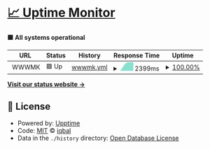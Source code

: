 # [📈 Uptime Monitor](https://monitor.aliqbal.net)

<!--live status-->
**🟩 All systems operational**

<!--start: status pages-->
<!-- This summary is generated by Upptime (https://github.com/upptime/upptime) -->
<!-- Do not edit this manually, your changes will be overwritten -->
<!-- prettier-ignore -->
| URL | Status | History | Response Time | Uptime |
| --- | ------ | ------- | ------------- | ------ |
| <img alt="" src="https://icons.duckduckgo.com/ip3/null.ico" height="13"> WWWMK | 🟩 Up | [wwwmk.yml](https://github.com/iqbalbinsb/monitor/commits/HEAD/history/wwwmk.yml) | <details><summary><img alt="Response time graph" src="./graphs/wwwmk/response-time-week.png" height="20"> 2399ms</summary><br><a href="https://monitor.aliqbal.net/history/wwwmk"><img alt="Response time 2399" src="https://img.shields.io/endpoint?url=https%3A%2F%2Fraw.githubusercontent.com%2Fiqbalbinsb%2Fmonitor%2FHEAD%2Fapi%2Fwwwmk%2Fresponse-time.json"></a><br><a href="https://monitor.aliqbal.net/history/wwwmk"><img alt="24-hour response time 2399" src="https://img.shields.io/endpoint?url=https%3A%2F%2Fraw.githubusercontent.com%2Fiqbalbinsb%2Fmonitor%2FHEAD%2Fapi%2Fwwwmk%2Fresponse-time-day.json"></a><br><a href="https://monitor.aliqbal.net/history/wwwmk"><img alt="7-day response time 2399" src="https://img.shields.io/endpoint?url=https%3A%2F%2Fraw.githubusercontent.com%2Fiqbalbinsb%2Fmonitor%2FHEAD%2Fapi%2Fwwwmk%2Fresponse-time-week.json"></a><br><a href="https://monitor.aliqbal.net/history/wwwmk"><img alt="30-day response time 2399" src="https://img.shields.io/endpoint?url=https%3A%2F%2Fraw.githubusercontent.com%2Fiqbalbinsb%2Fmonitor%2FHEAD%2Fapi%2Fwwwmk%2Fresponse-time-month.json"></a><br><a href="https://monitor.aliqbal.net/history/wwwmk"><img alt="1-year response time 2399" src="https://img.shields.io/endpoint?url=https%3A%2F%2Fraw.githubusercontent.com%2Fiqbalbinsb%2Fmonitor%2FHEAD%2Fapi%2Fwwwmk%2Fresponse-time-year.json"></a></details> | <details><summary><a href="https://monitor.aliqbal.net/history/wwwmk">100.00%</a></summary><a href="https://monitor.aliqbal.net/history/wwwmk"><img alt="All-time uptime 100.00%" src="https://img.shields.io/endpoint?url=https%3A%2F%2Fraw.githubusercontent.com%2Fiqbalbinsb%2Fmonitor%2FHEAD%2Fapi%2Fwwwmk%2Fuptime.json"></a><br><a href="https://monitor.aliqbal.net/history/wwwmk"><img alt="24-hour uptime 100.00%" src="https://img.shields.io/endpoint?url=https%3A%2F%2Fraw.githubusercontent.com%2Fiqbalbinsb%2Fmonitor%2FHEAD%2Fapi%2Fwwwmk%2Fuptime-day.json"></a><br><a href="https://monitor.aliqbal.net/history/wwwmk"><img alt="7-day uptime 100.00%" src="https://img.shields.io/endpoint?url=https%3A%2F%2Fraw.githubusercontent.com%2Fiqbalbinsb%2Fmonitor%2FHEAD%2Fapi%2Fwwwmk%2Fuptime-week.json"></a><br><a href="https://monitor.aliqbal.net/history/wwwmk"><img alt="30-day uptime 100.00%" src="https://img.shields.io/endpoint?url=https%3A%2F%2Fraw.githubusercontent.com%2Fiqbalbinsb%2Fmonitor%2FHEAD%2Fapi%2Fwwwmk%2Fuptime-month.json"></a><br><a href="https://monitor.aliqbal.net/history/wwwmk"><img alt="1-year uptime 100.00%" src="https://img.shields.io/endpoint?url=https%3A%2F%2Fraw.githubusercontent.com%2Fiqbalbinsb%2Fmonitor%2FHEAD%2Fapi%2Fwwwmk%2Fuptime-year.json"></a></details>

<!--end: status pages-->

[**Visit our status website →**](https://monitor.aliqbal.net)

## 📄 License

- Powered by: [Upptime](https://github.com/upptime/upptime)
- Code: [MIT](./LICENSE) © [iqbal](https://monitor.aliqbal.net)
- Data in the `./history` directory: [Open Database License](https://opendatacommons.org/licenses/odbl/1-0/)
